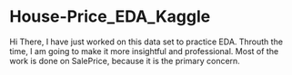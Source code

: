 # House-Price_EDA_Kaggle
Hi There,
I have just worked on this data set to practice EDA. Throuth the time, I am going to make it more insightful and professional.
Most of the work is done on SalePrice, because it is the primary concern.
